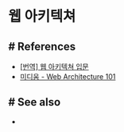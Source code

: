 # 웹 아키텍쳐

## # References
- [[번역] 웹 아키텍쳐 입문](https://blog.rhostem.com/posts/2018-07-22-web-architecture-101)
- [미디움 - Web Architecture 101](https://engineering.videoblocks.com/web-architecture-101-a3224e126947)

## # See also
- 
